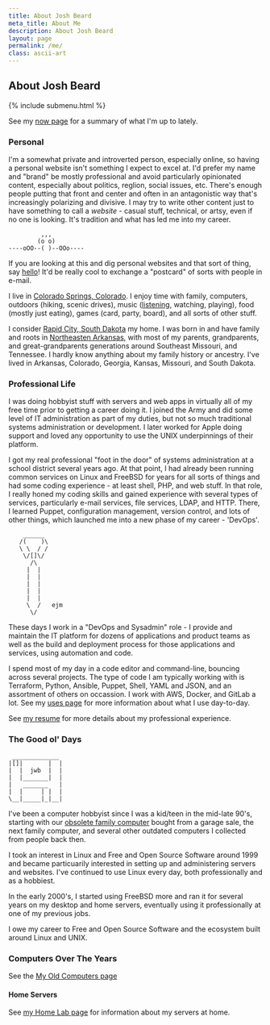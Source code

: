 ```yaml
---
title: About Josh Beard
meta_title: About Me
description: About Josh Beard
layout: page
permalink: /me/
class: ascii-art
---
```

## About Josh Beard

{% include submenu.html %}

See my [now page](/now/) for a summary of what I'm up to lately.

### Personal

I'm a somewhat private and introverted person, especially online, so having a
personal website isn't something I expect to excel at. I'd prefer my name and
"brand" be mostly professional and avoid particularly opinionated content,
especially about politics, reglion, social issues, etc. There's enough people
putting that front and center and often in an antagonistic way that's
increasingly polarizing and divisive. I may try to write other content just to
have something to call a _website_ - casual stuff, technical, or artsy, even if
no one is looking. It's tradition and what has led me into my career.

```ascii-art
         ,,,
        (o o)
----oOO--( )--OOo----
```

If you are looking at this and dig personal websites and that sort of thing,
say [hello](mailto:hello@joshbeard.me)! It'd be really cool to exchange a
"postcard" of sorts with people in e-mail.

I live in [Colorado Springs, Colorado](https://en.wikipedia.org/wiki/Colorado_Springs%2C_Colorado).
I enjoy time with family, computers, outdoors (hiking, scenic drives), music
([listening](https://www.last.fm/user/hewbert), watching, playing), food
(mostly just eating), games (card, party, board), and all sorts of other stuff.

I consider [Rapid City, South Dakota](https://en.wikipedia.org/wiki/Rapid_City%2C_South_Dakota) my home.
I was born in and have family and roots in [Northeasten Arkansas](https://en.wikipedia.org/wiki/Arkansas_Delta),
with most of my parents, grandparents, and great-grandparents generations around
Southeast Missouri, and Tennessee.  I hardly know anything about my family
history or ancestry. I've lived in Arkansas, Colorado, Georgia, Kansas,
Missouri, and South Dakota.

### Professional Life

I was doing hobbyist stuff with servers and web apps in virtually all of my free
time prior to getting a career doing it. I joined the Army and did some level of
IT administration as part of my duties, but not so much traditional systems
administration or development. I later worked for Apple doing support and loved
any opportunity to use the UNIX underpinnings of their platform.

I got my real professional "foot in the door" of systems administration at a
school district several years ago. At that point, I had already been running
common services on Linux and FreeBSD for years for all sorts of things and had
some coding experience - at least shell, PHP, and web stuff. In that role, I
really honed my coding skills and gained experience with several types of
services, particularly e-mail services, file services, LDAP, and HTTP. There, I
learned Puppet, configuration management, version control, and lots of other
things, which launched me into a new phase of my career - 'DevOps'.

```ascii-art-right
    ______
   /(    )\
   \ \  / /
    \/[]\/
      /\
     |  |
     |  |
     |  |
     |  |
     |  |
     \  /   ejm
      \/
```

These days I work in a "DevOps and Sysadmin" role - I provide and maintain the
IT platform for dozens of applications and product teams as well as the build and
deployment process for those applications and services, using automation and
code.

I spend most of my day in a code editor and command-line, bouncing across
several projects. The type of code I am typically working with is Terraform,
Python, Ansible, Puppet, Shell, YAML and JSON, and an assortment of others on
occassion. I work with AWS, Docker, and GitLab a lot. See my [uses page](/uses/)
for more information about what I use day-to-day.

See [my resume](/resume/) for more details about my professional experience.

### The Good ol' Days

```ascii-art-left
 _____________
|[]|       |  |
|  |  jwb  |  |
|  |_______|  |
|   _______   |
|  |     | |  |
\__|_____|_|__|
```

I've been a computer hobbyist since I was a kid/teen in the mid-late 90's, starting with
our [obsolete family computer](https://en.wikipedia.org/wiki/Commodore_PC_compatible_systems)
bought from a garage sale, the next family computer, and several other outdated
computers I collected from people back then.

I took an interest in Linux and Free and Open Source Software around 1999 and
became particuarily interested in setting up and administering servers and
websites. I've continued to use Linux every day, both professionally and as a
hobbiest.

In the early 2000's, I started using FreeBSD more and ran it for several years
on my desktop and home servers, eventually using it professionally at one of my
previous jobs.

I owe my career to Free and Open Source Software and the ecosystem
built around Linux and UNIX.

### Computers Over The Years

See the [My Old Computers page](/old-computers.html)

#### Home Servers

See [my Home Lab page](/homelab/) for information about my servers at home.
